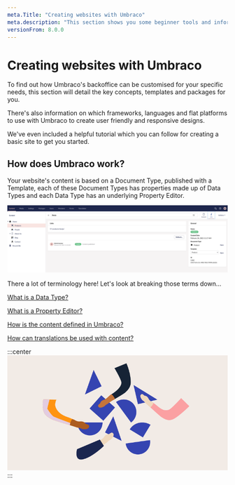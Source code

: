 ```yaml
---
meta.Title: "Creating websites with Umbraco" 
meta.description: "This section shows you some beginner tools and information to get you started with Umbraco 8. From making a local installation to extending the backoffice."
versionFrom: 8.0.0
---
```


# Creating websites with Umbraco 

To find out how Umbraco's backoffice can be customised for your specific needs, this section will detail the key concepts, templates and packages for you. 

There's also information on which frameworks, languages and flat platforms to use with Umbraco to create user friendly and responsive designs. 

We've even included a helpful tutorial which you can follow for creating a basic site to get you started. 

## How does Umbraco work?

Your website's content is based on a Document Type, published with a Template, each of these Document Types has properties made up of Data Types and each Data Type has an underlying Property Editor. 

![Example of tree content structure](images/contentstructure.png)


There a lot of terminology here! Let's look at breaking those terms down...


[What is a Data Type?](Getting-Started/Data/Data-Types)

[What is a Property Editor?](Getting-Started/Backoffice/Property-Editors/Built-in-Property-Editors/)

[How is the content defined in Umbraco?](Getting-Started/Data/Defining-content)

[How can translations be used with content?](Getting-Started/Backoffice/Variants)

:::center
![Umbraco tree image](images/flexible_Email_hero_780x405px.png)
:::



